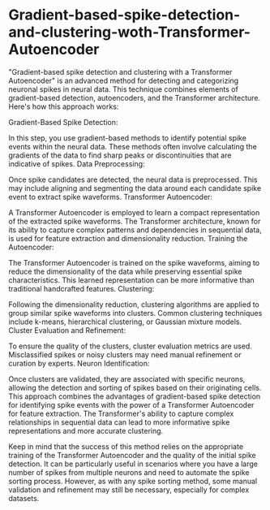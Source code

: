 # Gradient-based-spike-detection-and-clustering-woth-Transformer-Autoencoder
"Gradient-based spike detection and clustering with a Transformer Autoencoder" is an advanced method for detecting and categorizing neuronal spikes in neural data. This technique combines elements of gradient-based detection, autoencoders, and the Transformer architecture. Here's how this approach works:

Gradient-Based Spike Detection:

In this step, you use gradient-based methods to identify potential spike events within the neural data. These methods often involve calculating the gradients of the data to find sharp peaks or discontinuities that are indicative of spikes.
Data Preprocessing:

Once spike candidates are detected, the neural data is preprocessed. This may include aligning and segmenting the data around each candidate spike event to extract spike waveforms.
Transformer Autoencoder:

A Transformer Autoencoder is employed to learn a compact representation of the extracted spike waveforms. The Transformer architecture, known for its ability to capture complex patterns and dependencies in sequential data, is used for feature extraction and dimensionality reduction.
Training the Autoencoder:

The Transformer Autoencoder is trained on the spike waveforms, aiming to reduce the dimensionality of the data while preserving essential spike characteristics. This learned representation can be more informative than traditional handcrafted features.
Clustering:

Following the dimensionality reduction, clustering algorithms are applied to group similar spike waveforms into clusters. Common clustering techniques include k-means, hierarchical clustering, or Gaussian mixture models.
Cluster Evaluation and Refinement:

To ensure the quality of the clusters, cluster evaluation metrics are used. Misclassified spikes or noisy clusters may need manual refinement or curation by experts.
Neuron Identification:

Once clusters are validated, they are associated with specific neurons, allowing the detection and sorting of spikes based on their originating cells.
This approach combines the advantages of gradient-based spike detection for identifying spike events with the power of a Transformer Autoencoder for feature extraction. The Transformer's ability to capture complex relationships in sequential data can lead to more informative spike representations and more accurate clustering.

Keep in mind that the success of this method relies on the appropriate training of the Transformer Autoencoder and the quality of the initial spike detection. It can be particularly useful in scenarios where you have a large number of spikes from multiple neurons and need to automate the spike sorting process. However, as with any spike sorting method, some manual validation and refinement may still be necessary, especially for complex datasets.
